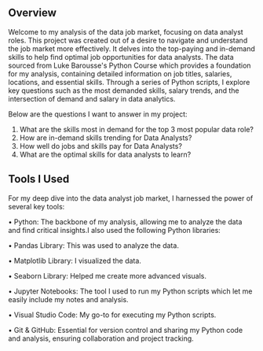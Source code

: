 ## Overview
Welcome to my analysis of the data job market, focusing on data analyst roles. This project was created out of a desire to navigate and understand the job market more effectively. It delves into the top-paying and in-demand skills to help find optimal job opportunities for data analysts.
The data sourced from Luke Barousse's Python Course which provides a foundation for my analysis, containing detailed information on job titles, salaries, locations, and essential skills. Through a series of Python scripts, I explore key questions such as the most demanded skills, salary trends, and the intersection of demand and salary in data analytics.

Below are the questions I want to answer in my project:
1. What are the skills most in demand for the top 3 most popular data role?
2. How are in-demand skills trending for Data Analysts?
3. How well do jobs and skills pay for Data Analysts?
4. What are the optimal skills for data analysts to learn?

## Tools I Used
For my deep dive into the data analyst job market, I harnessed the power of several key tools:

• Python: The backbone of my analysis, allowing me to analyze the data and find critical insights.I also used the following Python libraries:

• Pandas Library: This was used to analyze the data.

• Matplotlib Library: I visualized the data.

• Seaborn Library: Helped me create more advanced visuals.

• Jupyter Notebooks: The tool I used to run my Python scripts which let me easily include my notes and analysis.

• Visual Studio Code: My go-to for executing my Python scripts.

• Git & GitHub: Essential for version control and sharing my Python code and analysis, ensuring collaboration and project tracking.
